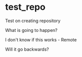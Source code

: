 # test_repo
Test on creating repository

What is going to happen?

I don't know if this works - Remote

Will it go backwards?
